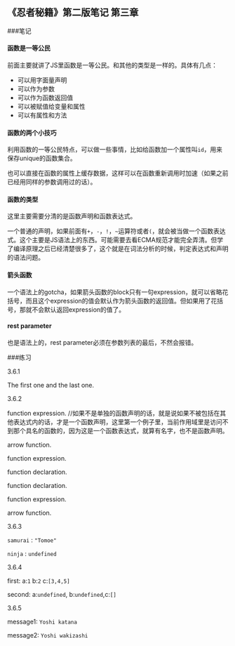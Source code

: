 ## 《忍者秘籍》第二版笔记 第三章

###笔记

#### 函数是一等公民

前面主要就讲了JS里函数是一等公民。和其他的类型是一样的。具体有几点：

+ 可以用字面量声明
+ 可以作为参数
+ 可以作为函数返回值
+ 可以被赋值给变量和属性
+ 可以有属性和方法

#### 函数的两个小技巧

利用函数的一等公民特点，可以做一些事情，比如给函数加一个属性叫`id`，用来保存unique的函数集合。

也可以直接在函数的属性上缓存数据，这样可以在函数重新调用时加速（如果之前已经用同样的参数调用过的话）。

#### 函数的类型

这里主要需要分清的是函数声明和函数表达式。

一个普通的声明，如果前面有`+`，`-`，`!`，`~`运算符或者`(`，就会被当做一个函数表达式。这个主要是JS语法上的东西。可能需要去看ECMA规范才能完全弄清。但学了编译原理之后已经清楚很多了，这个就是在词法分析的时候，判定表达式和声明的语法问题。

#### 箭头函数

一个语法上的gotcha，如果箭头函数的block只有一句expression，就可以省略花括号，而且这个expression的值会默认作为箭头函数的返回值。但如果用了花括号，那就不会默认返回expression的值了。

#### rest parameter

也是语法上的，rest parameter必须在参数列表的最后，不然会报错。

###练习

3.6.1

The first one and the last one.

3.6.2

function expression. //如果不是单独的函数声明的话，就是说如果不被包括在其他表达式内的话，才是一个函数声明，这里第一个例子里，当前作用域里是访问不到那个具名的函数的，因为这是一个函数表达式，就算有名字，也不是函数声明。

arrow function.

function expression.

function declaration.

function declaration.

function expression.

arrow function.


3.6.3

`samurai` : `"Tomoe"`

`ninja` : `undefined`

3.6.4

first: a:`1` b:`2` c:`[3,4,5]`

second: a:`undefined`, b:`undefined`,c:`[]`

3.6.5

message1: `Yoshi katana`

message2: `Yoshi wakizashi`